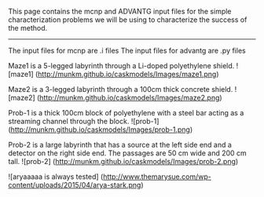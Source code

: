 This page contains the mcnp and ADVANTG input files for the simple characterization problems we will be using to characterize the success of the method.  
***
The input files for mcnp are .i files
The input files for advantg are .py files

Maze1 is a 5-legged labyrinth through a Li-doped polyethylene shield. 
![maze1]
(http://munkm.github.io/caskmodels/Images/maze1.png)

Maze2 is a 3-legged labyrinth through a 100cm thick concrete shield.
![maze2]
(http://munkm.github.io/caskmodels/Images/maze2.png)

Prob-1 is a thick 100cm block of polyethylene with a steel bar acting as a streaming channel through the block. 
![prob-1]
(http://munkm.github.io/caskmodels/Images/prob-1.png)

Prob-2 is a large labyrinth that has a source at the left side end and a detector on the right side end. The passages are 50 cm wide and 200 cm tall.
![prob-2]
(http://munkm.github.io/caskmodels/Images/prob-2.png)

![aryaaaaa is always tested]
(http://www.themarysue.com/wp-content/uploads/2015/04/arya-stark.png)
 
